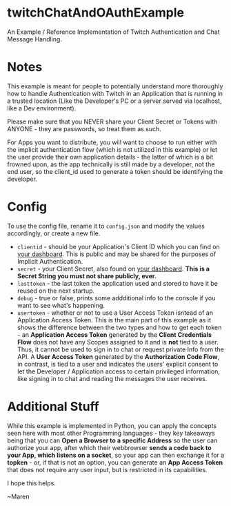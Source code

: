 # twitchChatAndOAuthExample
An Example / Reference Implementation of Twitch Authentication and Chat Message Handling.
# Notes
This example is meant for people to potentially understand more thoroughly how to handle Authentication with Twitch in an Application that is running in a trusted location (Like the Developer's PC or a server served via localhost, like a Dev environment).

Please make sure that you NEVER share your Client Secret or Tokens with ANYONE - they are passwords, so treat them as such.

For Apps you want to distribute, you will want to choose to run either with the implicit authentication flow (which is not utilized in this example) or let the user provide their own application details - the latter of which is a bit frowned upon, as the app technically is still made by a developer, not the end user, so the client_id used to generate a token should be identifying the developer.

# Config
To use the config file, rename it to ``config.json`` and modify the values accordingly, or create a new file.
* ``clientid`` - should be your Application's Client ID which you can find on [your dashboard](https://dev.twitch.tv/console/apps/). This is public and may be shared for the purposes of Implicit Authentication.
* ``secret`` - your Client Secret, also found on [your dashboard](https://dev.twitch.tv/console/apps/). **This is a Secret String you must not share publicly, ever.**
* ``lasttoken`` - the last token the application used and stored to have it be reused on the next startup.
* ``debug`` - true or false, prints some addditional info to the console if you want to see what's happening.
* ``usertoken`` - whether or not to use a User Access Token isntead of an Application Access Token. This is the main part of this example as it shows the difference between the two types and how to get each token - an **Application Access Token** generated by the **Client Credentials Flow** does not have any Scopes assigned to it and is **not** tied to a user. Thus, it cannot be used to sign in to chat or request private Info from the API. A **User Access Token** generated by the **Authorization Code Flow**, in contrast, is tied to a user and indicates the users' explicit consent to let the Developer / Application access to certain privileged information, like signing in to chat and reading the messages the user receives.

# Additional Stuff
While this example is implemented in Python, you can apply the concepts seen here with most other Programming languages - they key takeaways being that you can **Open a Browser to a specific Address** so the user can authorize your app, after which their webbrowser **sends a code back to your App, which listens on a socket**, so your app can then exchange it for a **topken** - or, if that is not an option, you can generate an **App Access Token** that does not require any user input, but is restricted in its capabilities.

I hope this helps.

~Maren
